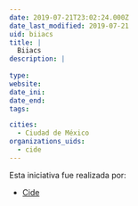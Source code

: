 ```yaml
---
date: 2019-07-21T23:02:24.000Z
date_last_modified: 2019-07-21
uid: biiacs
title: |
  Biiacs
description: |
  
type: 
website: 
date_ini: 
date_end: 
tags:

cities: 
  - Ciudad de México
organizations_uids:
  - cide
---
```


Esta iniciativa fue realizada por:

- [Cide](/organizaciones/cide)
